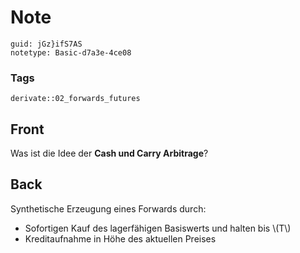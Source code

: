 # Note
```
guid: jGz}ifS7AS
notetype: Basic-d7a3e-4ce08
```

### Tags
```
derivate::02_forwards_futures
```

## Front
Was ist die Idee der <b>Cash und Carry Arbitrage</b>?

## Back
Synthetische Erzeugung eines Forwards durch:
<div>
  <div>
    <div>
      <ul>
        <li>Sofortigen Kauf des lagerfähigen Basiswerts und halten
        bis \(T\)
        <li>Kreditaufnahme in Höhe des aktuellen Preises
      </ul>
    </div>
  </div>
</div>
